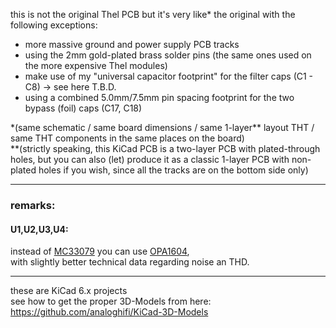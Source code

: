 this is not the original Thel PCB but it's very like\* the original with the following exceptions:  
* more massive ground and power supply PCB tracks  
* using the 2mm gold-plated brass solder pins (the same ones used on the more expensive Thel modules)
* make use of my \"universal capacitor footprint\" for the filter caps (C1 - C8) -> see here T.B.D.
* using a combined 5.0mm/7.5mm pin spacing footprint for the two bypass (foil) caps (C17, C18) 
  
\*(same schematic / same board dimensions / same 1-layer\*\* layout THT / same THT components in the same places on the board)  
\*\*(strictly speaking, this KiCad PCB is a two-layer PCB with plated-through holes, but you can also (let) produce it as a classic 1-layer PCB with non-plated holes if you wish, since all the tracks are on the bottom side only)  
  
----  
  
### remarks:  
#### U1,U2,U3,U4:  
instead of [MC33079](https://github.com/analoghifi/Thel-SAC-30.2-30.3/blob/main/docs/components%20datasheets/MC33079.pdf) you can use [OPA1604](https://github.com/analoghifi/Thel-SAC-30.2-30.3/blob/main/docs/components%20datasheets/OPA1604.pdf),  
with slightly better technical data regarding noise an THD.
  
----  
  
these are KiCad 6.x projects  
see how to get the proper 3D-Models from here: https://github.com/analoghifi/KiCad-3D-Models


